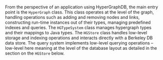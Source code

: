 From the perspective of an application using HyperGraphDB, the main entry point is the `HyperGraph` class. This class operates at the level of the graph, handling operations such as adding and removing nodes and links, constructing run-time instances out of their types, managing predefined indexes and queries. The `HGTypeSystem` class manages hypergraph types and their mappings to Java types.  The `HGStore` class handles low-level storage and indexing operations and interacts directly with a Berkeley DB data store. The query system implements low-level querying operations – low-level here meaning at the level of the database layout as detailed in the section on the `HGStore` below.